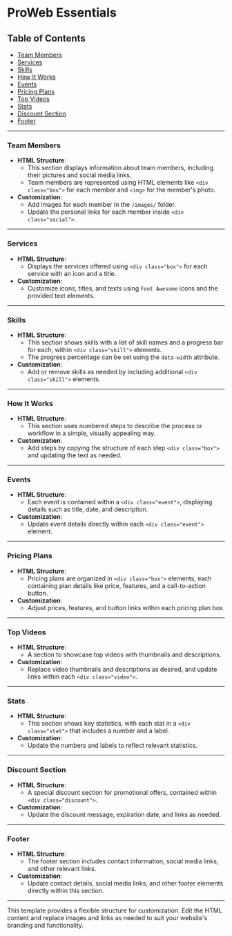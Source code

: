 # ProWeb Essentials

## Table of Contents
- [Team Members](#team-members)
- [Services](#services)
- [Skills](#skills)
- [How It Works](#how-it-works)
- [Events](#events)
- [Pricing Plans](#pricing-plans)
- [Top Videos](#top-videos)
- [Stats](#stats)
- [Discount Section](#discount-section)
- [Footer](#footer)

---

### Team Members
- **HTML Structure**:
  - This section displays information about team members, including their pictures and social media links.
  - Team members are represented using HTML elements like `<div class="box">` for each member and `<img>` for the member's photo.
- **Customization**:
  - Add images for each member in the `/images/` folder.
  - Update the personal links for each member inside `<div class="social">`.

---

### Services
- **HTML Structure**:
  - Displays the services offered using `<div class="box">` for each service with an icon and a title.
- **Customization**:
  - Customize icons, titles, and texts using `Font Awesome` icons and the provided text elements.

---

### Skills
- **HTML Structure**:
  - This section shows skills with a list of skill names and a progress bar for each, within `<div class="skill">` elements.
  - The progress percentage can be set using the `data-width` attribute.
- **Customization**:
  - Add or remove skills as needed by including additional `<div class="skill">` elements.

---

### How It Works
- **HTML Structure**:
  - This section uses numbered steps to describe the process or workflow in a simple, visually appealing way.
- **Customization**:
  - Add steps by copying the structure of each step `<div class="box">` and updating the text as needed.

---

### Events
- **HTML Structure**:
  - Each event is contained within a `<div class="event">`, displaying details such as title, date, and description.
- **Customization**:
  - Update event details directly within each `<div class="event">` element.

---

### Pricing Plans
- **HTML Structure**:
  - Pricing plans are organized in `<div class="box">` elements, each containing plan details like price, features, and a call-to-action button.
- **Customization**:
  - Adjust prices, features, and button links within each pricing plan box.

---

### Top Videos
- **HTML Structure**:
  - A section to showcase top videos with thumbnails and descriptions.
- **Customization**:
  - Replace video thumbnails and descriptions as desired, and update links within each `<div class="video">`.

---

### Stats
- **HTML Structure**:
  - This section shows key statistics, with each stat in a `<div class="stat">` that includes a number and a label.
- **Customization**:
  - Update the numbers and labels to reflect relevant statistics.

---

### Discount Section
- **HTML Structure**:
  - A special discount section for promotional offers, contained within `<div class="discount">`.
- **Customization**:
  - Update the discount message, expiration date, and links as needed.

---

### Footer
- **HTML Structure**:
  - The footer section includes contact information, social media links, and other relevant links.
- **Customization**:
  - Update contact details, social media links, and other footer elements directly within this section.

---

This template provides a flexible structure for customization. Edit the HTML content and replace images and links as needed to suit your website's branding and functionality.
